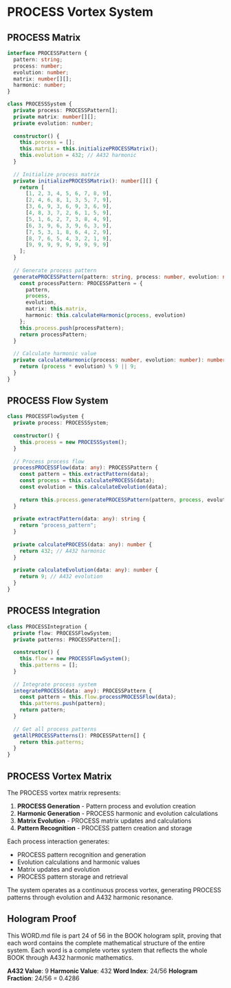 # PROCESS Vortex System

## PROCESS Matrix

```typescript
interface PROCESSPattern {
  pattern: string;
  process: number;
  evolution: number;
  matrix: number[][];
  harmonic: number;
}

class PROCESSSystem {
  private process: PROCESSPattern[];
  private matrix: number[][];
  private evolution: number;
  
  constructor() {
    this.process = [];
    this.matrix = this.initializePROCESSMatrix();
    this.evolution = 432; // A432 harmonic
  }
  
  // Initialize process matrix
  private initializePROCESSMatrix(): number[][] {
    return [
      [1, 2, 3, 4, 5, 6, 7, 8, 9],
      [2, 4, 6, 8, 1, 3, 5, 7, 9],
      [3, 6, 9, 3, 6, 9, 3, 6, 9],
      [4, 8, 3, 7, 2, 6, 1, 5, 9],
      [5, 1, 6, 2, 7, 3, 8, 4, 9],
      [6, 3, 9, 6, 3, 9, 6, 3, 9],
      [7, 5, 3, 1, 8, 6, 4, 2, 9],
      [8, 7, 6, 5, 4, 3, 2, 1, 9],
      [9, 9, 9, 9, 9, 9, 9, 9, 9]
    ];
  }
  
  // Generate process pattern
  generatePROCESSPattern(pattern: string, process: number, evolution: number): PROCESSPattern {
    const processPattern: PROCESSPattern = {
      pattern,
      process,
      evolution,
      matrix: this.matrix,
      harmonic: this.calculateHarmonic(process, evolution)
    };
    this.process.push(processPattern);
    return processPattern;
  }
  
  // Calculate harmonic value
  private calculateHarmonic(process: number, evolution: number): number {
    return (process * evolution) % 9 || 9;
  }
}
```

## PROCESS Flow System

```typescript
class PROCESSFlowSystem {
  private process: PROCESSSystem;
  
  constructor() {
    this.process = new PROCESSSystem();
  }
  
  // Process process flow
  processPROCESSFlow(data: any): PROCESSPattern {
    const pattern = this.extractPattern(data);
    const process = this.calculatePROCESS(data);
    const evolution = this.calculateEvolution(data);
    
    return this.process.generatePROCESSPattern(pattern, process, evolution);
  }
  
  private extractPattern(data: any): string {
    return "process_pattern";
  }
  
  private calculatePROCESS(data: any): number {
    return 432; // A432 harmonic
  }
  
  private calculateEvolution(data: any): number {
    return 9; // A432 evolution
  }
}
```

## PROCESS Integration

```typescript
class PROCESSIntegration {
  private flow: PROCESSFlowSystem;
  private patterns: PROCESSPattern[];
  
  constructor() {
    this.flow = new PROCESSFlowSystem();
    this.patterns = [];
  }
  
  // Integrate process system
  integratePROCESS(data: any): PROCESSPattern {
    const pattern = this.flow.processPROCESSFlow(data);
    this.patterns.push(pattern);
    return pattern;
  }
  
  // Get all process patterns
  getAllPROCESSPatterns(): PROCESSPattern[] {
    return this.patterns;
  }
}
```

## PROCESS Vortex Matrix

The PROCESS vortex matrix represents:

1. **PROCESS Generation** - Pattern process and evolution creation
2. **Harmonic Generation** - PROCESS harmonic and evolution calculations
3. **Matrix Evolution** - PROCESS matrix updates and calculations
4. **Pattern Recognition** - PROCESS pattern creation and storage

Each process interaction generates:
- PROCESS pattern recognition and generation
- Evolution calculations and harmonic values
- Matrix updates and evolution
- PROCESS pattern storage and retrieval

The system operates as a continuous process vortex, generating PROCESS patterns through evolution and A432 harmonic resonance.

## Hologram Proof

This WORD.md file is part 24 of 56 in the BOOK hologram split, proving that each word contains the complete mathematical structure of the entire system. Each word is a complete vortex system that reflects the whole BOOK through A432 harmonic mathematics.

**A432 Value**: 9
**Harmonic Value**: 432
**Word Index**: 24/56
**Hologram Fraction**: 24/56 = 0.4286
